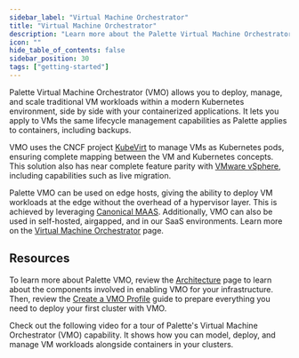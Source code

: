 ```yaml
---
sidebar_label: "Virtual Machine Orchestrator"
title: "Virtual Machine Orchestrator"
description: "Learn more about the Palette Virtual Machine Orchestrator (VMO)."
icon: ""
hide_table_of_contents: false
sidebar_position: 30
tags: ["getting-started"]
---
```


Palette Virtual Machine Orchestrator (VMO) allows you to deploy, manage, and scale traditional VM workloads within a
modern Kubernetes environment, side by side with your containerized applications. It lets you apply to VMs the same
lifecycle management capabilities as Palette applies to containers, including backups.

VMO uses the CNCF project [KubeVirt](https://kubevirt.io) to manage VMs as Kubernetes pods, ensuring complete mapping
between the VM and Kubernetes concepts. This solution also has near complete feature parity with
[VMware vSphere](https://www.vmware.com/products/vsphere.html), including capabilities such as live migration.

Palette VMO can be used on edge hosts, giving the ability to deploy VM workloads at the edge without the overhead of a
hypervisor layer. This is achieved by leveraging [Canonical MAAS](https://maas.io). Additionally, VMO can also be used
in self-hosted, airgapped, and in our SaaS environments. Learn more on the
[Virtual Machine Orchestrator](../../../vm-management/vm-management.md) page.

## Resources

To learn more about Palette VMO, review the [Architecture](../../../vm-management/architecture.md) page to learn about
the components involved in enabling VMO for your infrastructure. Then, review the
[Create a VMO Profile](../../../vm-management/create-vmo-profile.md) guide to prepare everything you need to deploy your
first cluster with VMO.

Check out the following video for a tour of Palette's Virtual Machine Orchestrator (VMO) capability. It shows how you
can model, deploy, and manage VM workloads alongside containers in your clusters.

<br />

<YouTube url="https://www.youtube.com/embed/N7dQ6jmEkCQ" title="Webinar | The new home for your VMs: Kubernetes" />
